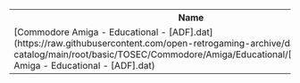 <table>
<tr><th>Name</th><th>Size</th></tr>
<tr><td>
[Commodore Amiga - Educational - [ADF].dat](https://raw.githubusercontent.com/open-retrogaming-archive/dat-catalog/main/root/basic/TOSEC/Commodore/Amiga/Educational/[ADF]/Commodore Amiga - Educational - [ADF].dat)
</td><td>316535</td></tr>
</table>
